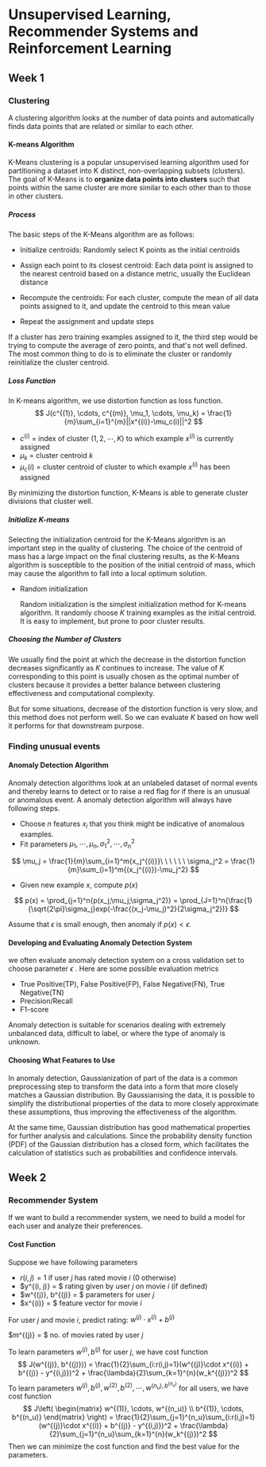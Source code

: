 # Unsupervised Learning, Recommender Systems and Reinforcement Learning

## Week 1

### Clustering

A clustering algorithm looks at the number of data points and automatically finds data points that are related or similar to each other.

#### K-means Algorithm

K-Means clustering is a popular unsupervised learning algorithm used for partitioning a dataset into K distinct, non-overlapping subsets (clusters). The goal of K-Means is to **organize data points into clusters** such that points within the same cluster are more similar to each other than to those in other clusters. 

##### Process

The basic steps of the K-Means algorithm are as follows:

- Initialize centroids: Randomly select K points as the initial centroids

- Assign each point to its closest centroid: Each data point is assigned to the nearest centroid based on a distance metric, usually the Euclidean distance
- Recompute the centroids: For each cluster, compute the mean of all data points assigned to it, and update the centroid to this mean value
- Repeat the assignment and update steps

If a cluster has zero training examples assigned to it, the third step would be trying to compute the average of zero points, and that's not well defined. The most common thing to do is to eliminate the cluster or randomly reinitialize the cluster centroid. 

##### Loss Function

In K-means algorithm, we use distortion function as loss function. 
$$
J(c^{(1)}, \cdots, c^{(m)}, \mu_1, \cdots, \mu_k) = \frac{1}{m}\sum_{i=1}^{m}||x^{(i)}-\mu_c(i)||^2
$$

- $c^{(i)}$ = index of cluster $(1, 2, \cdots, K)$ to which example $x^{(i)}$ is currently assigned
- $\mu_k$ = cluster centroid $k$
- $\mu_c(i)$ = cluster centroid of cluster to which example $x^{(i)}$ has been assigned

By minimizing the distortion function, K-Means is able to generate cluster divisions that cluster well.

##### Initialize K-means

Selecting the initialization centroid for the K-Means algorithm is an important step in the quality of clustering. The choice of the centroid of mass has a large impact on the final clustering results, as the K-Means algorithm is susceptible to the position of the initial centroid of mass, which may cause the algorithm to fall into a local optimum solution.

- Random initialization

  Random initialization is the simplest initialization method for K-means algorithm. It randomly choose $K$ training examples as the initial centroid. It is easy to implement, but prone to poor cluster results. 

##### Choosing the Number of Clusters

We usually find the point at which the decrease in the distortion function decreases significantly as $K$ continues to increase. The value of $K$ corresponding to this point is usually chosen as the optimal number of clusters because it provides a better balance between clustering effectiveness and computational complexity.

But for some situations, decrease of the distortion function is very slow, and this method does not perform well. So we can evaluate $K$ based on how well it performs for that downstream purpose. 

### Finding unusual events

#### Anomaly Detection Algorithm

Anomaly detection algorithms look at an unlabeled dataset of normal events and thereby learns to detect or to raise a red flag for if there is an unusual or anomalous event. A anomaly detection algorithm will always have following steps.

- Choose $n$ features $x_i$ that you think might be indicative of anomalous examples.
- Fit parameters $\mu_1, \cdots, \mu_n, \sigma_1^2, \cdots, \sigma_n^2$

$$
\mu_j = \frac{1}{m}\sum_{i=1}^m{x_j^{(i)}}\ \ \ \ \ \ \sigma_j^2 = \frac{1}{m}\sum_{i=1}^m{(x_j^{(i)})-\mu_j^2}
$$

- Given new example $x$, compute $p(x)$

$$
p(x) = \prod_{j=1}^n{p(x_j;\mu_j;\sigma_j^2)} = \prod_{J=1}^n{\frac{1}{\sqrt{2\pi}\sigma_j}exp(-\frac{(x_j-\mu_j)^2}{2\sigma_j^2})}
$$



Assume that $\epsilon$ is small enough, then anomaly if $p(x) < \epsilon$. 

#### Developing and Evaluating Anomaly Detection System

we often evaluate anomaly detection system on a cross validation set to choose parameter $\epsilon$ . Here are some possible evaluation metrics

- True Positive(TP), False Positive(FP), False Negative(FN), True Negative(TN)
- Precision/Recall
- F1-score

Anomaly detection is suitable for scenarios dealing with extremely unbalanced data, difficult to label, or where the type of anomaly is unknown.

#### Choosing What Features to Use

In anomaly detection, Gaussianization of part of the data is a common preprocessing step to transform the data into a form that more closely matches a Gaussian distribution. By Gaussianising the data, it is possible to simplify the distributional properties of the data to more closely approximate these assumptions, thus improving the effectiveness of the algorithm.

At the same time, Gaussian distribution has good mathematical properties for further analysis and calculations. Since the probability density function (PDF) of the Gaussian distribution has a closed form, which facilitates the calculation of statistics such as probabilities and confidence intervals.

## Week 2

### Recommender System

If we want to build a recommender system, we need to build a model for each user and analyze their preferences.

#### Cost Function

Suppose we have following parameters

- $r(i, j) = 1$ if user $j$ has rated movie $i$ ($0$ otherwise)
- $y^{(i, j)} = $ rating given by user $j$ on movie $i$ (if defined)
- $w^{(j)}, b^{(j)} = $ parameters for user $j$
- $x^{(i)} = $ feature vector for movie $i$

For user $j$ and movie $i$, predict rating: $w^{(j)}\cdot x^{(i)} + b^{(j)}$

$m^{(j)} = $ no. of movies rated by user $j$

To learn parameters $w^{(j)}, b^{(j)}$ for user $j$, we have cost function
$$
J(w^{(j)}, b^{(j)})) = \frac{1}{2}\sum_{i:r(i,j)=1}(w^{(j)}\cdot x^{(i)} + b^{(j)} - y^{(i,j)})^2 + \frac{\lambda}{2}\sum_{k=1}^{n}(w_k^{(j)})^2
$$
To learn parameters $w^{(j)}, b^{(j)}, w^{(2)}, b^{(2)}, \cdots, w^{(n_u), b^{(n_u)}}$ for all users, we have cost function
$$
J\left(
\begin{matrix}
w^{(1)}, \cdots, w^{(n_u)} \\
b^{(1)}, \cdots, b^{(n_u)} 
\end{matrix}
\right) 
= \frac{1}{2}\sum_{j=1}^{n_u}\sum_{i:r(i,j)=1}(w^{(j)}\cdot x^{(i)} + b^{(j)} - y^{(i,j)})^2 + \frac{\lambda}{2}\sum_{j=1}^{n_u}\sum_{k=1}^{n}(w_k^{(j)})^2
$$
Then we can minimize the cost function and find the best value for the parameters.
